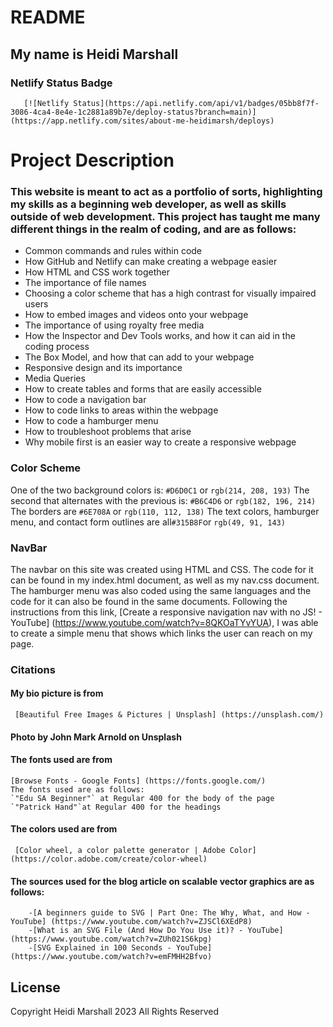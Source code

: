 # README

## My name is Heidi Marshall

### Netlify Status Badge

       [![Netlify Status](https://api.netlify.com/api/v1/badges/05bb8f7f-3086-4ca4-8e4e-1c2881a89b7e/deploy-status?branch=main)](https://app.netlify.com/sites/about-me-heidimarsh/deploys)

# Project Description
### This website is meant to act as a portfolio of sorts, highlighting my skills as a beginning web developer, as well as skills outside of web development. This project has taught me many different things in the realm of coding, and are as follows:

-	Common commands and rules within code
-	How GitHub and Netlify can make creating a webpage easier
-	How HTML and CSS work together
-	The importance of file names
-	Choosing a color scheme that has a high contrast for visually impaired users
-	How to embed images and videos onto your webpage
-	The importance of using royalty free media
-	How the Inspector and Dev Tools works, and how it can aid in the coding process
-	The Box Model, and how that can add to your webpage
-	Responsive design and its importance
-	Media Queries
-	How to create tables and forms that are easily accessible
-	How to code a navigation bar
-	How to code links to areas within the webpage
-	How to code a hamburger menu
-	How to troubleshoot problems that arise
-	Why mobile first is an easier way to create a responsive webpage

### Color Scheme

 One of the two background colors is: `#D6D0C1` or `rgb(214, 208, 193)` 
 The second that alternates with the previous is: `#B6C4D6` or `rgb(182, 196, 214)`
 The borders are `#6E708A` or `rgb(110, 112, 138)` 
 The text colors, hamburger menu, and contact form outlines are all`#315B8F`or `rgb(49, 91, 143)`


### NavBar

The navbar on this site was created using HTML and CSS. The code for it can be found in my index.html document, as well as my nav.css document. The hamburger menu was also coded using the same languages and the code for it can also be found in the same documents. Following the instructions from this link, [Create a responsive navigation nav with no JS! - YouTube] (https://www.youtube.com/watch?v=8QKOaTYvYUA), I was able to create a simple menu that shows which links the user can reach on my page.
 
### Citations

#### My bio picture is from
     [Beautiful Free Images & Pictures | Unsplash] (https://unsplash.com/)

#### Photo by John Mark Arnold on Unsplash 

#### The fonts used are from 
    [Browse Fonts - Google Fonts] (https://fonts.google.com/)
    The fonts used are as follows:
    `"Edu SA Beginner"` at Regular 400 for the body of the page
    `"Patrick Hand"`at Regular 400 for the headings

#### The colors used are from 
     [Color wheel, a color palette generator | Adobe Color] (https://color.adobe.com/create/color-wheel)

#### The sources used for the blog article on scalable vector graphics are as follows:
        -[A beginners guide to SVG | Part One: The Why, What, and How - YouTube] (https://www.youtube.com/watch?v=ZJSCl6XEdP8)
        -[What is an SVG File (And How Do You Use it)? - YouTube] (https://www.youtube.com/watch?v=ZUh021S6kpg)
        -[SVG Explained in 100 Seconds - YouTube] (https://www.youtube.com/watch?v=emFMHH2Bfvo)


## License 

Copyright Heidi Marshall 2023 All Rights Reserved